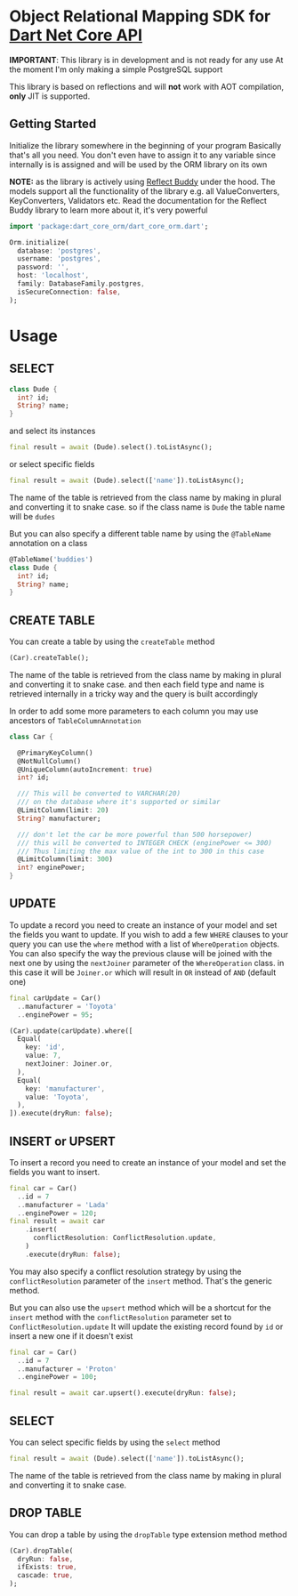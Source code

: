 # Object Relational Mapping SDK for [Dart Net Core API](https://github.com/caseyryan/dart_net_core_api)



**IMPORTANT**: This library is in development and is not ready for any use
At the moment I'm only making a simple PostgreSQL support 


This library is based on reflections and will **not** work with AOT compilation, **only** JIT is supported. 


## Getting Started

Initialize the library somewhere in the beginning of your program
Basically that's all you need. You don't even have to assign it to any variable 
since internally is is assigned and will be used by the ORM library on its own

**NOTE:** as the library is actively using [Reflect Buddy](https://github.com/caseyryan/reflect_buddy) 
under the hood. The models support all the functionality of the library e.g. 
all ValueConverters, KeyConverters, Validators etc. Read the documentation for the Reflect Buddy library
to learn more about it, it's very powerful

```dart
import 'package:dart_core_orm/dart_core_orm.dart';

Orm.initialize(
  database: 'postgres',
  username: 'postgres',
  password: '',
  host: 'localhost',
  family: DatabaseFamily.postgres,
  isSecureConnection: false,
);
```

# Usage

## SELECT

```dart
class Dude {
  int? id;
  String? name;
}
```

and select its instances 

```dart
final result = await (Dude).select().toListAsync();
```

or select specific fields
```dart
final result = await (Dude).select(['name']).toListAsync();
```

The name of the table is retrieved from the class name by making in plural and converting it to snake case.
so if the class name is `Dude` the table name will be `dudes`

But you can also specify a different table name by using the `@TableName` annotation on a class

```dart
@TableName('buddies')
class Dude {
  int? id;
  String? name;
}
```

## CREATE TABLE

You can create a table by using the `createTable` method

```dart
(Car).createTable();
```

The name of the table is retrieved from the class name by making in plural and converting it to snake case.
and then each field type and name is retrieved internally in a tricky way and the query is built accordingly

In order to add some more parameters to each column you may use ancestors of `TableColumnAnnotation`

```dart
class Car {

  @PrimaryKeyColumn()
  @NotNullColumn()
  @UniqueColumn(autoIncrement: true)
  int? id;

  /// This will be converted to VARCHAR(20) 
  /// on the database where it's supported or similar
  @LimitColumn(limit: 20)
  String? manufacturer;

  /// don't let the car be more powerful than 500 horsepower) 
  /// this will be converted to INTEGER CHECK (enginePower <= 300)
  /// Thus limiting the max value of the int to 300 in this case
  @LimitColumn(limit: 300)
  int? enginePower;
}
```

## UPDATE

To update a record you need to create an instance of your model and set the fields you want to update.
If you wish to add a few `WHERE` clauses to your query you can use the `where` method
with a list of `WhereOperation` objects. You can also specify the way the previous clause will 
be joined with the next one by using the `nextJoiner` parameter of the `WhereOperation` class.
in this case it will be `Joiner.or` which will result in `OR` instead of `AND` (default one)


```dart
final carUpdate = Car()
  ..manufacturer = 'Toyota'
  ..enginePower = 95;

(Car).update(carUpdate).where([
  Equal(
    key: 'id',
    value: 7,
    nextJoiner: Joiner.or,
  ),
  Equal(
    key: 'manufacturer',
    value: 'Toyota',
  ),
]).execute(dryRun: false);
```

## INSERT or UPSERT

To insert a record you need to create an instance of your model and set the fields you want to insert.

```dart
final car = Car()
  ..id = 7
  ..manufacturer = 'Lada'
  ..enginePower = 120;
final result = await car
    .insert(
      conflictResolution: ConflictResolution.update,
    )
    .execute(dryRun: false);
```

You may also specify a conflict resolution strategy by using the `conflictResolution` parameter
of the `insert` method.
That's the generic method. 

But you can also use the `upsert` method which will be a shortcut for the `insert` method
with the `conflictResolution` parameter set to `ConflictResolution.update`
It will update the existing record found by `id` or insert a new one if it doesn't exist

```dart
final car = Car()
  ..id = 7
  ..manufacturer = 'Proton'
  ..enginePower = 100;

final result = await car.upsert().execute(dryRun: false);
```




## SELECT

You can select specific fields by using the `select` method

```dart
final result = await (Dude).select(['name']).toListAsync();
```

The name of the table is retrieved from the class name by making in plural and converting it to snake case.

## DROP TABLE

You can drop a table by using the `dropTable` type extension method method

```dart
(Car).dropTable(
  dryRun: false,
  ifExists: true,
  cascade: true,
);
```